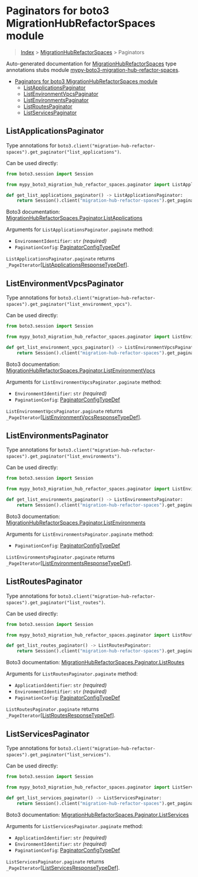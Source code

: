 <a id="paginators-for-boto3-migrationhubrefactorspaces-module"></a>

# Paginators for boto3 MigrationHubRefactorSpaces module

> [Index](../README.md) > [MigrationHubRefactorSpaces](./README.md) >
> Paginators

Auto-generated documentation for
[MigrationHubRefactorSpaces](https://boto3.amazonaws.com/v1/documentation/api/latest/reference/services/migration-hub-refactor-spaces.html#MigrationHubRefactorSpaces)
type annotations stubs module
[mypy-boto3-migration-hub-refactor-spaces](https://pypi.org/project/mypy-boto3-migration-hub-refactor-spaces/).

- [Paginators for boto3 MigrationHubRefactorSpaces module](#paginators-for-boto3-migrationhubrefactorspaces-module)
  - [ListApplicationsPaginator](#listapplicationspaginator)
  - [ListEnvironmentVpcsPaginator](#listenvironmentvpcspaginator)
  - [ListEnvironmentsPaginator](#listenvironmentspaginator)
  - [ListRoutesPaginator](#listroutespaginator)
  - [ListServicesPaginator](#listservicespaginator)

<a id="listapplicationspaginator"></a>

## ListApplicationsPaginator

Type annotations for
`boto3.client("migration-hub-refactor-spaces").get_paginator("list_applications")`.

Can be used directly:

```python
from boto3.session import Session

from mypy_boto3_migration_hub_refactor_spaces.paginator import ListApplicationsPaginator

def get_list_applications_paginator() -> ListApplicationsPaginator:
    return Session().client("migration-hub-refactor-spaces").get_paginator("list_applications")
```

Boto3 documentation:
[MigrationHubRefactorSpaces.Paginator.ListApplications](https://boto3.amazonaws.com/v1/documentation/api/latest/reference/services/migration-hub-refactor-spaces.html#MigrationHubRefactorSpaces.Paginator.ListApplications)

Arguments for `ListApplicationsPaginator.paginate` method:

- `EnvironmentIdentifier`: `str` *(required)*
- `PaginationConfig`:
  [PaginatorConfigTypeDef](./type_defs.md#paginatorconfigtypedef)

`ListApplicationsPaginator.paginate` returns
`_PageIterator`\[[ListApplicationsResponseTypeDef](./type_defs.md#listapplicationsresponsetypedef)\].

<a id="listenvironmentvpcspaginator"></a>

## ListEnvironmentVpcsPaginator

Type annotations for
`boto3.client("migration-hub-refactor-spaces").get_paginator("list_environment_vpcs")`.

Can be used directly:

```python
from boto3.session import Session

from mypy_boto3_migration_hub_refactor_spaces.paginator import ListEnvironmentVpcsPaginator

def get_list_environment_vpcs_paginator() -> ListEnvironmentVpcsPaginator:
    return Session().client("migration-hub-refactor-spaces").get_paginator("list_environment_vpcs")
```

Boto3 documentation:
[MigrationHubRefactorSpaces.Paginator.ListEnvironmentVpcs](https://boto3.amazonaws.com/v1/documentation/api/latest/reference/services/migration-hub-refactor-spaces.html#MigrationHubRefactorSpaces.Paginator.ListEnvironmentVpcs)

Arguments for `ListEnvironmentVpcsPaginator.paginate` method:

- `EnvironmentIdentifier`: `str` *(required)*
- `PaginationConfig`:
  [PaginatorConfigTypeDef](./type_defs.md#paginatorconfigtypedef)

`ListEnvironmentVpcsPaginator.paginate` returns
`_PageIterator`\[[ListEnvironmentVpcsResponseTypeDef](./type_defs.md#listenvironmentvpcsresponsetypedef)\].

<a id="listenvironmentspaginator"></a>

## ListEnvironmentsPaginator

Type annotations for
`boto3.client("migration-hub-refactor-spaces").get_paginator("list_environments")`.

Can be used directly:

```python
from boto3.session import Session

from mypy_boto3_migration_hub_refactor_spaces.paginator import ListEnvironmentsPaginator

def get_list_environments_paginator() -> ListEnvironmentsPaginator:
    return Session().client("migration-hub-refactor-spaces").get_paginator("list_environments")
```

Boto3 documentation:
[MigrationHubRefactorSpaces.Paginator.ListEnvironments](https://boto3.amazonaws.com/v1/documentation/api/latest/reference/services/migration-hub-refactor-spaces.html#MigrationHubRefactorSpaces.Paginator.ListEnvironments)

Arguments for `ListEnvironmentsPaginator.paginate` method:

- `PaginationConfig`:
  [PaginatorConfigTypeDef](./type_defs.md#paginatorconfigtypedef)

`ListEnvironmentsPaginator.paginate` returns
`_PageIterator`\[[ListEnvironmentsResponseTypeDef](./type_defs.md#listenvironmentsresponsetypedef)\].

<a id="listroutespaginator"></a>

## ListRoutesPaginator

Type annotations for
`boto3.client("migration-hub-refactor-spaces").get_paginator("list_routes")`.

Can be used directly:

```python
from boto3.session import Session

from mypy_boto3_migration_hub_refactor_spaces.paginator import ListRoutesPaginator

def get_list_routes_paginator() -> ListRoutesPaginator:
    return Session().client("migration-hub-refactor-spaces").get_paginator("list_routes")
```

Boto3 documentation:
[MigrationHubRefactorSpaces.Paginator.ListRoutes](https://boto3.amazonaws.com/v1/documentation/api/latest/reference/services/migration-hub-refactor-spaces.html#MigrationHubRefactorSpaces.Paginator.ListRoutes)

Arguments for `ListRoutesPaginator.paginate` method:

- `ApplicationIdentifier`: `str` *(required)*
- `EnvironmentIdentifier`: `str` *(required)*
- `PaginationConfig`:
  [PaginatorConfigTypeDef](./type_defs.md#paginatorconfigtypedef)

`ListRoutesPaginator.paginate` returns
`_PageIterator`\[[ListRoutesResponseTypeDef](./type_defs.md#listroutesresponsetypedef)\].

<a id="listservicespaginator"></a>

## ListServicesPaginator

Type annotations for
`boto3.client("migration-hub-refactor-spaces").get_paginator("list_services")`.

Can be used directly:

```python
from boto3.session import Session

from mypy_boto3_migration_hub_refactor_spaces.paginator import ListServicesPaginator

def get_list_services_paginator() -> ListServicesPaginator:
    return Session().client("migration-hub-refactor-spaces").get_paginator("list_services")
```

Boto3 documentation:
[MigrationHubRefactorSpaces.Paginator.ListServices](https://boto3.amazonaws.com/v1/documentation/api/latest/reference/services/migration-hub-refactor-spaces.html#MigrationHubRefactorSpaces.Paginator.ListServices)

Arguments for `ListServicesPaginator.paginate` method:

- `ApplicationIdentifier`: `str` *(required)*
- `EnvironmentIdentifier`: `str` *(required)*
- `PaginationConfig`:
  [PaginatorConfigTypeDef](./type_defs.md#paginatorconfigtypedef)

`ListServicesPaginator.paginate` returns
`_PageIterator`\[[ListServicesResponseTypeDef](./type_defs.md#listservicesresponsetypedef)\].
